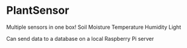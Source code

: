 # PlantSensor

Multiple sensors in one box!
Soil Moisture
Temperature
Humidity
Light

Can send data to a database on a local Raspberry Pi server
